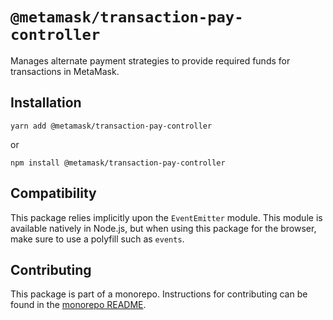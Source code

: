 # `@metamask/transaction-pay-controller`

Manages alternate payment strategies to provide required funds for transactions in MetaMask.

## Installation

`yarn add @metamask/transaction-pay-controller`

or

`npm install @metamask/transaction-pay-controller`

## Compatibility

This package relies implicitly upon the `EventEmitter` module. This module is available natively in Node.js, but when using this package for the browser, make sure to use a polyfill such as `events`.

## Contributing

This package is part of a monorepo. Instructions for contributing can be found in the [monorepo README](https://github.com/MetaMask/core#readme).
